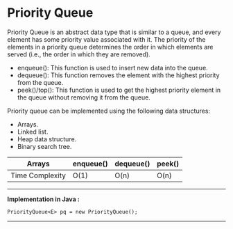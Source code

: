 # Priority Queue

Priority Queue is an abstract data type that is similar to a queue, and every element has some priority value associated with it. The priority of the elements in a priority queue determines the order in which elements are served (i.e., the order in which they are removed). <br>

* enqueue(): This function is used to insert new data into the queue.
* dequeue(): This function removes the element with the highest priority from the queue.
* peek()/top(): This function is used to get the highest priority element in the queue without removing it from the queue.

Priority queue can be implemented using the following data structures: 

* Arrays.
* Linked list.
* Heap data structure.
* Binary search tree.

| Arrays  | enqueue()  | dequeue()  | peek()  |
|---|---|---|---|
| Time Complexity  | O(1)  | O(n)  |  O(n) |

<hr>


**Implementation in Java :**
```
Priori­tyQ­ueu­e<E> pq = new Priori­tyQ­ueue();
```

<hr>